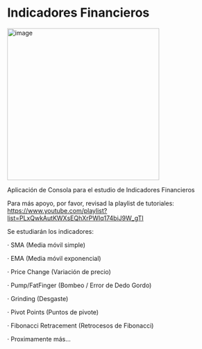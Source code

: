 # Indicadores Financieros

<img width="350" alt="image" src="https://github.com/ThePedrock/indicadoresFinancieros/assets/54954518/8b1f8096-0a5d-4106-900c-ba0cfe5c3047">

Aplicación de Consola para el estudio de Indicadores Financieros

Para más apoyo, por favor, revisad la playlist de tutoriales:
https://www.youtube.com/playlist?list=PLxQwkAutKWXsEQhXrPWIq174biJ9W_gTI

Se estudiarán los indicadores:
  
  · SMA (Media móvil simple)
  
  · EMA (Media móvil exponencial)
  
  · Price Change (Variación de precio)
  
  · Pump/FatFinger (Bombeo / Error de Dedo Gordo)
  
  · Grinding (Desgaste)

  · Pivot Points (Puntos de pivote)

  · Fibonacci Retracement (Retrocesos de Fibonacci)
  
  · Proximamente más...
